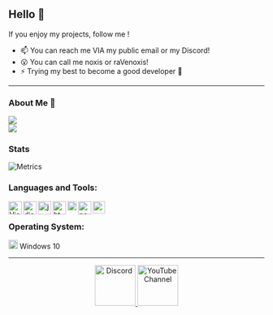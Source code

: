 <p align="center">
<img alt="" src=https://img.shields.io/github/stars/slowwdev?affiliations=OWNER%2CCOLLABORATOR />
<img alt="" src=https://komarev.com/ghpvc/?username=slowwdev />
</p>


## Hello 👋
If you enjoy my projects, follow me !

- 📫 You can reach me VIA my public email or my Discord!
- 😮 You can call me noxis or raVenoxis!
- ⚡ Trying my best to become a good developer 🤞
<p><p>
  
 ---


### About Me 📌
  
  
<img src="https://github-readme-stats.vercel.app/api?username=slowwdev&show_icons=true&hide_border=true&theme=tokyonight" />
<br>
<img src="https://github-readme-stats.vercel.app/api/top-langs?username=slowwdev&show_icons=true&theme=tokyonight&layout=compact" />

  
### Stats
  
![Metrics](https://metrics.lecoq.io/slowwdev?template=classic&repositories.forks=true&base.header=0&languages=1&people=1&lines=1&languages.colors=github&languages.threshold=0%25&people.limit=28&people.size=28&people.types=followers%2C%20following&people.thanks=%20Sebbl0508%20&people.identicons=false&people.shuffle=false&config.timezone=Europe%2FCopenhagen)

### Languages and Tools:

<img align="left" alt="Visual Studio Code" width="26px" src="https://i.imgur.com/LwSdAlE.png" />
<img align="left" alt="discord.js" width="26px" src="https://i.imgur.com/SI1DZf3.png" />
<img align="left" alt="js" width="26px" src="https://i.imgur.com/3u1wzwE.png" />
<img align="left" alt="html" width="26px" src="https://i.imgur.com/1VQeKGP.png" />
<img align="left" alt="css" width="18px" src="https://i.imgur.com/Zsnk6xl.png" />
<img align="left" alt="node.js" width="26px" src="https://i.imgur.com/tYLFZBh.png" />
<img align="left" alt="python" width="24px" src="https://upload.wikimedia.org/wikipedia/commons/thumb/c/c3/Python-logo-notext.svg/768px-Python-logo-notext.svg.png" /> <br />

  
### Operating System:
 <img alt="C#" width="18px" src="https://www.getmyos.com/app_public/files/t/1/2021/06/windows_11_logo_by_getmyos.png" /> Windows 10

  ---

<div align="center">
  <a href="https://www.discord.com/users/878434095422640189" target="_blank">
    <img src="https://user-images.githubusercontent.com/59381835/92191514-d649ad80-ee18-11ea-9bc4-e95c7a122a99.png" alt="Discord" width="80"/>
  </a>
  <a href="https://youtube.com/UCJUF2tLQpXvHQrqjRNmvfYA" target="_blank">
    <img src="https://user-images.githubusercontent.com/59381835/92191346-676c5480-ee18-11ea-8240-e416eb1a5b5d.png" alt="YouTube Channel" width="80"/>
  </a>
</div>
